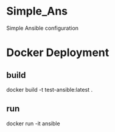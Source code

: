 # Simple_Ans
Simple Ansible configuration


# Docker Deployment

## build
docker build -t test-ansible:latest .

## run 
docker run -it ansible
